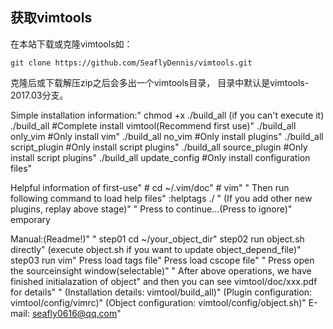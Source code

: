 ## 获取vimtools
在本站下载或克隆vimtools如：
``` shell
git clone https://github.com/SeaflyDennis/vimtools.git
```
克隆后或下载解压zip之后会多出一个vimtools目录，
目录中默认是vimtools-2017.03分支。

Simple installation information:"
    chmod +x ./build_all   (if you can't execute it)
    ./build_all               #Complete install vimtool(Recommend first use)"
    ./build_all only_vim      #Only install vim"
    ./build_all no_vim        #Only install plugins"
    ./build_all script_plugin #Only install script plugins"
    ./build_all source_plugin #Only install script plugins"
    ./build_all update_config #Only install configuration files"


Helpful information of first-use"
    # cd ~/.vim/doc"
    # vim"
         "
    Then run following command to load help files"
    :helptags ./ "
    (If you add other new plugins, replay above stage)"
 "
Press <Enter> to continue...(Press <Ctrl-c> to ignore)"
emporary

Manual:(Readme!)"
"
    step01 cd ~/your_object_dir"
    step02 run object.sh directly"
           (execute object.sh if you want to update object_depend_file)"
    step03 run vim"
           Press <F3> load tags file"
           Press <F4> load cscope file"
    "
           Press <F8> open the sourceinsight window(selectable)"
    "
    After above operations, we have finished initialazation of object"
    and then you can see vimtool/doc/xxx.pdf for details"
 "
    (Installation details: vimtool/build_all)"
    (Plugin configuration: vimtool/config/vimrc)"
    (Object configuration: vimtool/config/object.sh)"
                                    E-mail: seafly0616@qq.com"

